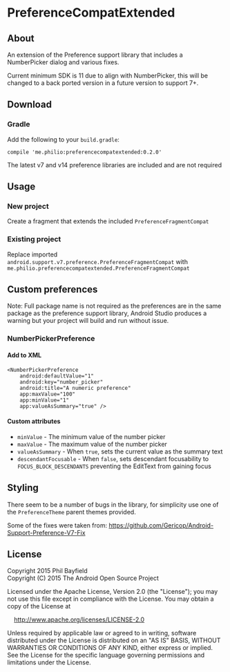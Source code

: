 # PreferenceCompatExtended

## About

An extension of the Preference support library that includes a NumberPicker dialog and various fixes.

Current minimum SDK is 11 due to align with NumberPicker, this will be changed to a back ported version in a future version to support 7+.

## Download

### Gradle

Add the following to your `build.gradle`:

    compile 'me.philio:preferencecompatextended:0.2.0'
    
The latest v7 and v14 preference libraries are included and are not required
    
## Usage

### New project

Create a fragment that extends the included `PreferenceFragmentCompat`

### Existing project

Replace imported `android.support.v7.preference.PreferenceFragmentCompat` with `me.philio.preferencecompatextended.PreferenceFragmentCompat`

## Custom preferences

Note: Full package name is not required as the preferences are in the same package as the preference support library, Android Studio produces a warning but your project will build and run without issue.

### NumberPickerPreference

#### Add to XML

    <NumberPickerPreference
        android:defaultValue="1"
        android:key="number_picker"
        android:title="A numeric preference"
        app:maxValue="100"
        app:minValue="1"
        app:valueAsSummary="true" />
        
#### Custom attributes

* `minValue` - The minimum value of the number picker
* `maxValue` - The maximum value of the number picker
* `valueAsSummary` - When `true`, sets the current value as the summary text
* `descendantFocusable` - When `false`, sets descendant focusability to `FOCUS_BLOCK_DESCENDANTS` preventing the EditText from gaining focus

## Styling

There seem to be a number of bugs in the library, for simplicity use one of the `PreferenceTheme` parent themes provided.

Some of the fixes were taken from: https://github.com/Gericop/Android-Support-Preference-V7-Fix

## License

Copyright 2015 Phil Bayfield  
Copyright (C) 2015 The Android Open Source Project

Licensed under the Apache License, Version 2.0 (the "License");
you may not use this file except in compliance with the License.
You may obtain a copy of the License at

&nbsp;&nbsp;&nbsp;&nbsp;http://www.apache.org/licenses/LICENSE-2.0

Unless required by applicable law or agreed to in writing, software
distributed under the License is distributed on an "AS IS" BASIS,
WITHOUT WARRANTIES OR CONDITIONS OF ANY KIND, either express or implied.
See the License for the specific language governing permissions and
limitations under the License.